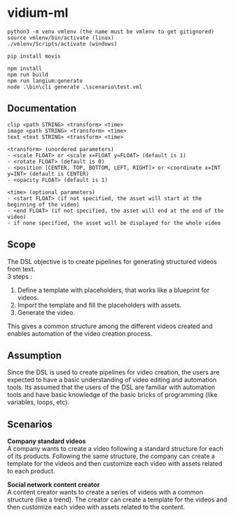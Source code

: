 # vidium-ml

```
python3 -m venv vmlenv (the name must be vmlenv to get gitignored)
source vmlenv/bin/activate (linux)
./vmlenv/Scripts/activate (windows)

pip install movis
```

```
npm install
npm run build
npm run langium:generate 
node .\bin\cli generate .\scenario\test.vml
```

## Documentation
```
clip <path STRING> <transform> <time> 
image <path STRING> <transform> <time> 
text <text STRING> <transform> <time>
```

```
<transform> (unordered parameters)
- <scale FLOAT> or <scale x=FLOAT y=FLOAT> (default is 1)
- <rotate FLOAT> (default is 0)
- <position [CENTER, TOP, BOTTOM, LEFT, RIGHT]> or <coordinate x=INT y=INT> (default is CENTER)
- <opacity FLOAT> (default is 1)
```
```
<time> (optional parameters)
- <start FLOAT> (if not specified, the asset will start at the beginning of the video)
- <end FLOAT> (if not specified, the asset will end at the end of the video)
- if none specified, the asset will be displayed for the whole video
```

## Scope
The DSL objective is to create pipelines for generating structured videos from text.  
3 steps :
1. Define a template with placeholders, that works like a blueprint for videos.
2. Import the template and fill the placeholders with assets.
3. Generate the video.

This gives a common structure among the different videos created and enables automation of the video creation process.

## Assumption
Since the DSL is used to create pipelines for video creation, the users are expected to have a basic understanding of video editing and automation tools.
Its assumed that the users of the DSL are familiar with automation tools and have basic knowledge of the basic bricks of programming (like variables, loops, etc).

## Scenarios
**Company standard videos**  
A company wants to create a video following a standard structure for each of its products.
Following the same structure, the company can create a template for the videos and then customize each video with assets related to each product.

**Social network content creator**  
A content creator wants to create a series of videos with a common structure (like a trend).
The creator can create a template for the videos and then customize each video with assets related to the content.

